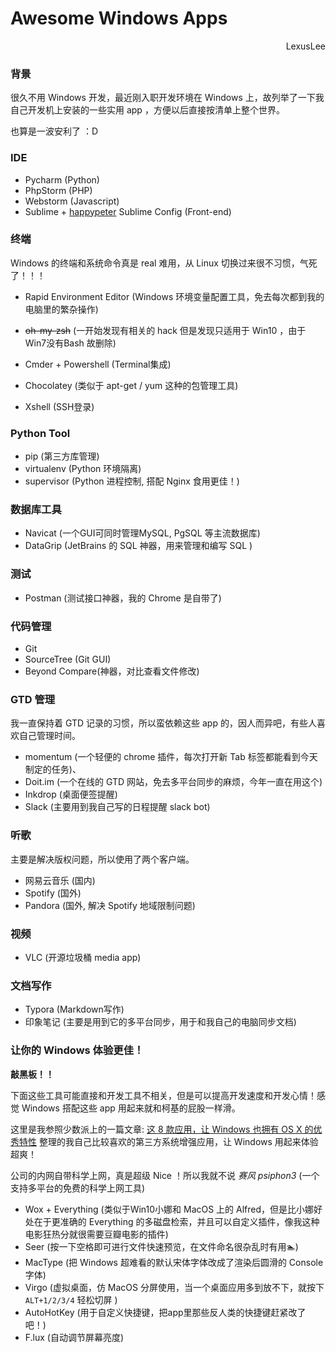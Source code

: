 # Awesome Windows Apps


<div style="text-align: right">LexusLee</div>

### 背景

很久不用 Windows 开发，最近刚入职开发环境在 Windows 上，故列举了一下我自己开发机上安装的一些实用 app ，方便以后直接按清单上整个世界。

也算是一波安利了 ：D

<!--more-->

### IDE

- Pycharm (Python)
- PhpStorm (PHP)
- Webstorm (Javascript)
- Sublime + [happypeter](https://github.com/happypeter) Sublime Config (Front-end)

### 终端

Windows 的终端和系统命令真是 real 难用，从 Linux 切换过来很不习惯，气死了！！！

- Rapid Environment Editor (Windows 环境变量配置工具，免去每次都到我的电脑里的繁杂操作)


- ~~oh-my-zsh~~ (一开始发现有相关的 hack 但是发现只适用于 Win10 ，由于Win7没有Bash 故删除)


- Cmder + Powershell (Terminal集成)
- Chocolatey (类似于 apt-get / yum 这种的包管理工具)
- Xshell (SSH登录)

### Python Tool

- pip (第三方库管理)
- virtualenv (Python 环境隔离)
- supervisor (Python 进程控制, 搭配 Nginx 食用更佳！)

### 数据库工具

- Navicat (一个GUI可同时管理MySQL, PgSQL 等主流数据库)
- DataGrip (JetBrains 的 SQL 神器，用来管理和编写 SQL )

### 测试

- Postman (测试接口神器，我的 Chrome 是自带了)

### 代码管理

- Git
- SourceTree (Git GUI)
- Beyond Compare(神器，对比查看文件修改)

### GTD 管理

我一直保持着 GTD 记录的习惯，所以蛮依赖这些 app 的，因人而异吧，有些人喜欢自己管理时间。

- momentum (一个轻便的 chrome 插件，每次打开新 Tab 标签都能看到今天制定的任务)、
- Doit.im (一个在线的 GTD 网站，免去多平台同步的麻烦，今年一直在用这个)
- Inkdrop (桌面便签提醒)
- Slack (主要用到我自己写的日程提醒 slack bot)

### 听歌

主要是解决版权问题，所以使用了两个客户端。

- 网易云音乐 (国内)
- Spotify (国外)
- Pandora (国外, 解决 Spotify 地域限制问题)

### 视频

- VLC (开源垃圾桶 media app)

### 文档写作

- Typora (Markdown写作)
- 印象笔记 (主要是用到它的多平台同步，用于和我自己的电脑同步文档)

### 让你的 Windows 体验更佳！

**敲黑板！！**

下面这些工具可能直接和开发工具不相关，但是可以提高开发速度和开发心情！感觉 Windows 搭配这些 app 用起来就和柯基的屁股一样滑。

这里是我参照少数派上的一篇文章: [这 8 款应用，让 Windows 也拥有 OS X 的优秀特性](https://sspai.com/post/34288) 整理的我自己比较喜欢的第三方系统增强应用，让 Windows 用起来体验超爽！

公司的内网自带科学上网，真是超级 Nice ！所以我就不说 *赛风 psiphon3*  (一个支持多平台的免费的科学上网工具)

- Wox + Everything (类似于Win10小娜和 MacOS 上的 Alfred，但是比小娜好处在于更准确的 Everything 的多磁盘检索，并且可以自定义插件，像我这种电影狂热分就很需要豆瓣电影的插件)
- Seer (按一下空格即可进行文件快速预览，在文件命名很杂乱时有用🏊)
- MacType (把 Windows 超难看的默认宋体字体改成了渲染后圆滑的 Console 字体)
- Virgo (虚拟桌面，仿 MacOS 分屏使用，当一个桌面应用多到放不下，就按下 ```ALT+1/2/3/4``` 轻松切屏 )
- AutoHotKey (用于自定义快捷键，把app里那些反人类的快捷键赶紧改了吧！)
- F.lux (自动调节屏幕亮度)

